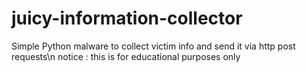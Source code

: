 # juicy-information-collector

Simple Python malware to collect victim info and send it via http post requests\n
notice : this is for educational purposes only
